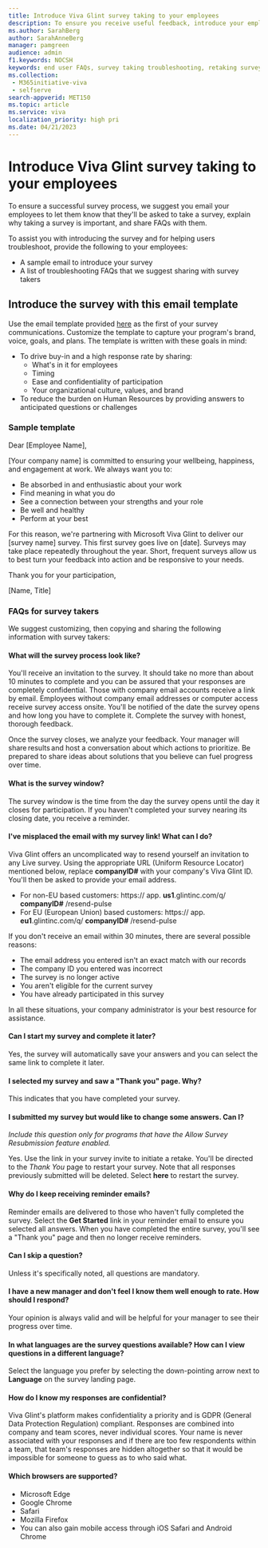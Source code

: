 ```yaml
---
title: Introduce Viva Glint survey taking to your employees
description: To ensure you receive useful feedback, introduce your employees to the survey process and share troubleshooting solutions with them. 
ms.author: SarahBerg
author: SarahAnneBerg
manager: pamgreen
audience: admin
f1.keywords: NOCSH
keywords: end user FAQs, survey taking troubleshooting, retaking surveys, new survey invite, resend survey invite 
ms.collection: 
 - M365initiative-viva
 - selfserve
search-appverid: MET150
ms.topic: article
ms.service: viva
localization_priority: high pri
ms.date: 04/21/2023
---
```


# Introduce Viva Glint survey taking to your employees

To ensure a successful survey process, we suggest you email your employees to let them know that they'll be asked to take a survey, explain why taking a survey is important, and share FAQs with them.

To assist you with introducing the survey and for helping users troubleshoot, provide the following to your employees:

- A sample email to introduce your survey
- A list of troubleshooting FAQs that we suggest sharing with survey takers

## Introduce the survey with this email template

Use the email template provided [here](#sample-template) as the first of your survey communications. Customize the template to capture your program's brand, voice, goals, and plans.  The template is written with these goals in mind:

- To drive buy-in and a high response rate by sharing:
  - What's in it for employees
  - Timing
  - Ease and confidentiality of participation
  - Your organizational culture, values, and brand
- To reduce the burden on Human Resources by providing answers to anticipated questions or challenges

### Sample template

Dear [Employee Name],

[Your company name] is committed to ensuring your wellbeing, happiness, and engagement at work. We always want you to:

- Be absorbed in and enthusiastic about your work
- Find meaning in what you do
- See a connection between your strengths and your role
- Be well and healthy
- Perform at your best

For this reason, we're partnering with Microsoft Viva Glint to deliver our [survey name] survey. This first survey goes live on [date].  Surveys may take place repeatedly throughout the year.  Short, frequent surveys allow us to best turn your feedback into action and be responsive to your needs.

Thank you for your participation,

[Name, Title]

### FAQs for survey takers

We suggest customizing, then copying and sharing the following information with survey takers:

#### What will the survey process look like?

You'll receive an invitation to the survey.  It should take no more than about 10 minutes to complete and you can be assured that your responses are completely confidential. Those with company email accounts receive a link by email. Employees without company email addresses or computer access receive survey access onsite. You'll be notified of the date the survey opens and how long you have to complete it. Complete the survey with honest, thorough feedback.

Once the survey closes, we analyze your feedback. Your manager will share results and host a conversation about which actions to prioritize. Be prepared to share ideas about solutions that you believe can fuel progress over time.

#### What is the survey window?

The survey window is the time from the day the survey opens until the day it closes for participation. If you haven't completed your survey nearing its closing date, you receive a reminder.

#### I've misplaced the email with my survey link! What can I do?

Viva Glint offers an uncomplicated way to resend yourself an invitation to any Live survey. Using the appropriate URL (Uniform Resource Locator) mentioned below, replace **companyID#** with your company's Viva Glint ID. You'll then be asked to provide your email address.

- For non-EU based customers: https:// app. **us1**.glintinc.com/q/ **companyID#** /resend-pulse
- For EU (European Union) based customers: https:// app. **eu1**.glintinc.com/q/ **companyID#** /resend-pulse

If you don't receive an email within 30 minutes, there are several possible reasons:

- The email address you entered isn't an exact match with our records
- The company ID you entered was incorrect
- The survey is no longer active
- You aren't eligible for the current survey
- You have already participated in this survey

In all these situations, your company administrator is your best resource for assistance.

#### Can I start my survey and complete it later?

Yes, the survey will automatically save your answers and you can select the same link to complete it later.

#### I selected my survey and saw a "Thank you" page. Why?

This indicates that you have completed your survey.

#### I submitted my survey but would like to change some answers. Can I?

*Include this question only for programs that have the Allow Survey Resubmission feature enabled.*

Yes. Use the link in your survey invite to initiate a retake. You'll be directed to the *Thank You* page to restart your survey. Note that all responses previously submitted will be deleted. Select **here** to restart the survey.

#### Why do I keep receiving reminder emails?

Reminder emails are delivered to those who haven't fully completed the survey. Select the **Get Started** link in your reminder email to ensure you selected all answers. When you have completed the entire survey, you'll see a "Thank you" page and then no longer receive reminders.

#### Can I skip a question?

Unless it's specifically noted, all questions are mandatory.

#### I have a new manager and don't feel I know them well enough to rate. How should I respond?

Your opinion is always valid and will be helpful for your manager to see their progress over time.

#### In what languages are the survey questions available? How can I view questions in a different language?

Select the language you prefer by selecting the down-pointing arrow next to **Language** on the survey landing page.

#### How do I know my responses are confidential?

Viva Glint's platform makes confidentiality a priority and is GDPR (General Data Protection Regulation) compliant. Responses are combined into company and team scores, never individual scores. Your name is never associated with your responses and if there are too few respondents within a team, that team's responses are hidden altogether so that it would be impossible for someone to guess as to who said what.

#### Which browsers are supported?

- Microsoft Edge
- Google Chrome
- Safari
- Mozilla Firefox
- You can also gain mobile access through iOS Safari and Android Chrome